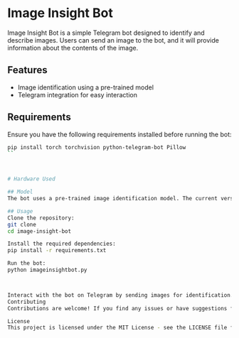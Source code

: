 # Image Insight Bot

Image Insight Bot is a simple Telegram bot designed to identify and describe images. Users can send an image to the bot, and it will provide information about the contents of the image.

## Features

- Image identification using a pre-trained model
- Telegram integration for easy interaction

## Requirements

Ensure you have the following requirements installed before running the bot:

```bash
pip install torch torchvision python-telegram-bot Pillow
``



# Hardware Used

## Model
The bot uses a pre-trained image identification model. The current version of the bot uses a custom-trained model on the CIFAR-10 dataset. The PyTorch framework is utilized for the model implementation.

## Usage
Clone the repository:
git clone 
cd image-insight-bot

Install the required dependencies:
pip install -r requirements.txt

Run the bot:
python imageinsightbot.py



Interact with the bot on Telegram by sending images for identification.
Contributing
Contributions are welcome! If you find any issues or have suggestions for improvements, feel free to open an issue or create a pull request.

License
This project is licensed under the MIT License - see the LICENSE file for details.
